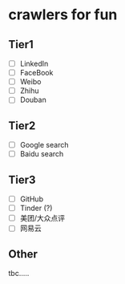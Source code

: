 # crawlers for fun

## Tier1
- [ ] LinkedIn
- [ ] FaceBook
- [ ] Weibo
- [ ] Zhihu
- [ ] Douban

## Tier2
- [ ] Google search
- [ ] Baidu search

## Tier3
- [ ] GitHub
- [ ] Tinder (?)
- [ ] 美团/大众点评
- [ ] 网易云

## Other

tbc.....
